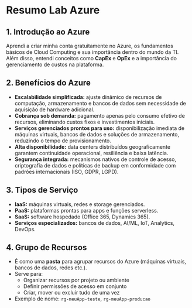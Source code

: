 # Resumo Lab Azure

## 1. Introdução ao Azure
Aprendi a criar minha conta gratuitamente no Azure, os fundamentos básicos de Cloud Computing e sua importância dentro do mundo da TI. Além disso, entendi conceitos como **CapEx** e **OpEx** e a importância do gerenciamento de custos na plataforma.

## 2. Benefícios do Azure
- **Escalabilidade simplificada:** ajuste dinâmico de recursos de computação, armazenamento e bancos de dados sem necessidade de aquisição de hardware adicional.  
- **Cobrança sob demanda:** pagamento apenas pelo consumo efetivo de recursos, eliminando custos fixos e investimentos iniciais.  
- **Serviços gerenciados prontos para uso:** disponibilização imediata de máquinas virtuais, bancos de dados e soluções de armazenamento, reduzindo o tempo de provisionamento.  
- **Alta disponibilidade:** data centers distribuídos geograficamente garantem continuidade operacional, resiliência e baixa latência.  
- **Segurança integrada:** mecanismos nativos de controle de acesso, criptografia de dados e políticas de backup em conformidade com padrões internacionais (ISO, GDPR, LGPD).

## 3. Tipos de Serviço
- **IaaS:** máquinas virtuais, redes e storage gerenciados.  
- **PaaS:** plataformas prontas para apps e funções serverless.  
- **SaaS:** software hospedado (Office 365, Dynamics 365).  
- **Serviços especializados:** bancos de dados, AI/ML, IoT, Analytics, DevOps.
  
## 4. Grupo de Recursos
- É como uma **pasta** para agrupar recursos do Azure (máquinas virtuais, bancos de dados, redes etc.).  
- Serve para:  
  - Organizar recursos por projeto ou ambiente  
  - Definir permissões de acesso em conjunto  
  - Criar, mover ou excluir tudo de uma vez  
- Exemplo de nome: `rg-meuApp-teste`, `rg-meuApp-producao`  
